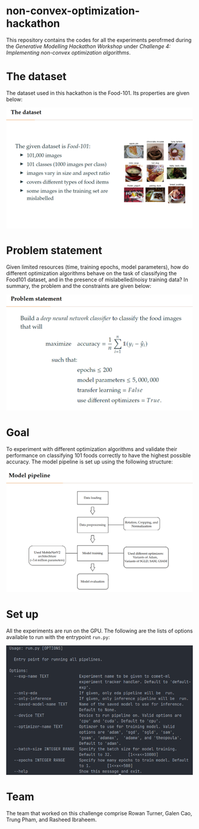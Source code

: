 # non-convex-optimization-hackathon
This repository contains the codes for all the experiments perofrmed during the _Generative Modelling Hackathon Workshop_ under _Challenge 4: Implementing non-convex
optimization algorithms_.

# The dataset
The dataset used in this hackathon is the Food-101. Its properties are given below:

![the_dataset](assets/intro_dataset.png)

# Problem statement
Given limited resources (time, training epochs, model parameters), how do different optimization algorithms behave on the task of classifying the Food101 dataset, and in the presence of mislabelled/noisy training data? In summary, the problem and the constraints are given below:

![problem_statement](assets/problem_statement.png)

# Goal 
To experiment with different optimization algorithms and validate their performance on classifying 101 foods correctly to have the highest possible accuracy. The model pipeline is set up using the following structure:

![model_pipeline](assets/ml_final_pipeline.png)

# Set up
All the experiments are run on the GPU. The following are the lists of options available to run with the entrypoint `run.py`:

![run_args](assets/run_args.png)

# Team
The team that worked on this challenge comprise Rowan Turner, Galen Cao, Trung Pham, and Rasheed Ibraheem.

